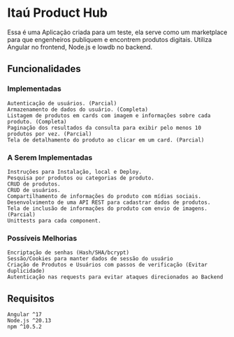 # Itaú Product Hub
Essa é uma Aplicação criada para um teste, ela serve como um marketplace para que engenheiros publiquem e encontrem produtos digitais. Utiliza Angular no frontend, Node.js e lowdb no backend.

## Funcionalidades 

### Implementadas

    Autenticação de usuários. (Parcial)
    Armazenamento de dados do usuário. (Completa)
    Listagem de produtos em cards com imagem e informações sobre cada produto. (Completa)
    Paginação dos resultados da consulta para exibir pelo menos 10 produtos por vez. (Parcial)
    Tela de detalhamento do produto ao clicar em um card. (Parcial)

### A Serem Implementadas

    Instruções para Instalação, local e Deploy.
    Pesquisa por produtos ou categorias de produto.
	CRUD de produtos.
	CRUD de usuários.
    Compartilhamento de informações do produto com mídias sociais.
    Desenvolvimento de uma API REST para cadastrar dados de produtos.
    Tela de inclusão de informações do produto com envio de imagens. (Parcial)
	Unittests para cada component.

### Possíveis Melhorias

    Encriptação de senhas (Hash/SHA/bcrypt)
    Sessão/Cookies para manter dados de sessão do usuário
    Criação de Produtos e Usuários com passos de verificação (Evitar duplicidade)
    Autenticação nas requests para evitar ataques direcionados ao Backend


## Requisitos

    Angular ^17
    Node.js ^20.13
    npm ^10.5.2
